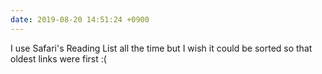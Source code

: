 ```yaml
---
date: 2019-08-20 14:51:24 +0900
---
```

I use Safari's Reading List all the time but I wish it could be sorted so that oldest links were first :(

